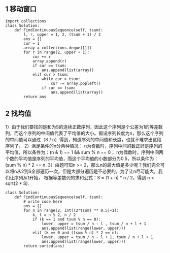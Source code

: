 ## 1 移动窗口
```
import collections
class Solution:
    def FindContinuousSequence(self, tsum):
        l, r, upper = 1, 2, (tsum + 1) / 2
        ans = []
        cur = 1
        array = collections.deque([1])
        for r in range(2, upper + 1):
            cur += r
            array.append(r)
            if cur == tsum:
                ans.append(list(array))
            elif cur > tsum:
                while cur > tsum:
                    cur -= array.popleft()
                if cur == tsum:
                    ans.append(list(array))
        return ans
```

## 2 找均值
1）由于我们要找的是和为S的连续正数序列，因此这个序列是个公差为1的等差数列，而这个序列的中间值代表了平均值的大小。假设序列长度为n，那么这个序列的中间值可以通过（S / n）得到，知道序列的中间值和长度，也就不难求出这段序列了。
2）满足条件的n分两种情况：
n为奇数时，序列中间的数正好是序列的平均值，所以条件为：(n & 1) == 1 && sum % n == 0；
n为偶数时，序列中间两个数的平均值是序列的平均值，而这个平均值的小数部分为0.5，所以条件为：(sum % n) * 2 == n.
3）由题可知n >= 2，那么n的最大值是多少呢？我们完全可以将n从2到S全部遍历一次，但是大部分遍历是不必要的。为了让n尽可能大，我们让序列从1开始，
根据等差数列的求和公式：S = (1 + n) * n / 2，得到 n < sqrt(2 * S).
```
class Solution:
    def FindContinuousSequence(self, tsum):
        # write code here
        ans = []
        for n in range(2, int((2*tsum) ** 0.5)+1):
            k, l = n % 2, n / 2
            if (k == 1 and tsum % n == 0):
                lower, upper = tsum / n - l , tsum / n + l + 1
                ans.append(list(range(lower, upper)))
            elif (k == 0 and (tsum % n) * 2 == n):
                lower, upper = tsum / n - l + 1, tsum / n + l + 1
                ans.append(list(range(lower, upper)))
        return sorted(ans)
```
